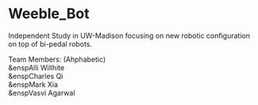# Weeble_Bot
Independent Study in UW-Madison focusing on new robotic configuration on top of bi-pedal robots.

Team Members: (Ahphabetic)<br />
&enspAlli Willhite<br />
&enspCharles Qi<br />
&enspMark Xia<br />
&enspVasvi Agarwal<br />
